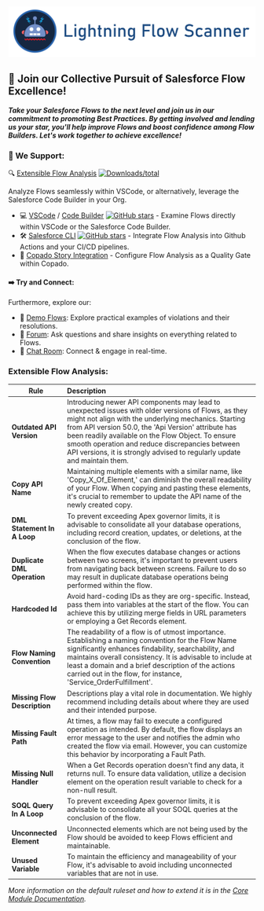 [![Lightning Flow Scanner Banner](docs/images/bannerslim.png)](https://github.com/Lightning-Flow-Scanner/.github)

## 🚀 Join our Collective Pursuit of Salesforce Flow Excellence!

**_Take your Salesforce Flows to the next level and join us in our commitment to promoting Best Practices. By getting involved and lending us your star, you'll help improve Flows and boost confidence among Flow Builders. Let's work together to achieve excellence!_**

### 🔧 We Support:

🔍 [Extensible Flow Analysis](#extensible-flow-analysis) [![Downloads/total](https://img.shields.io/npm/dt/lightning-flow-scanner.svg)](https://www.npmjs.com/package/lightning-flow-scanner-core)

Analyze Flows  seamlessly within VSCode, or alternatively, leverage the Salesforce Code Builder in your Org.
  - 💻 [VSCode](https://marketplace.visualstudio.com/items?itemName=ForceConfigControl.lightningflowscanner) / [Code Builder](https://open-vsx.org/extension/ForceConfigControl/lightningflowscanner) [![GitHub stars](https://img.shields.io/github/stars/Lightning-Flow-Scanner/lightning-flow-scanner-vsce)](https://github.com/Lightning-Flow-Scanner/lightning-flow-scanner-vsce/stargazers) - Examine Flows directly within VSCode or the Salesforce Code Builder. 
  - 🛠️ [Salesforce CLI](https://www.npmjs.com/package/lightning-flow-scanner) [![GitHub stars](https://img.shields.io/github/stars/Lightning-Flow-Scanner/lightning-flow-scanner-sfdx)](https://GitHub.com/Lightning-Flow-Scanner/lightning-flow-scanner-sfdx/stargazers/) - Integrate Flow Analysis into Github Actions and your CI/CD pipelines. 
  - 🚦 [Copado Story Integration](https://success.copado.com/s/listing-detail?recordId=a54P7000003G3gBIAS) - Configure Flow Analysis as a Quality Gate within Copado.

#### ➡️ Try and Connect:
Furthermore, explore our:

- 📂 [Demo Flows](https://github.com/Lightning-Flow-Scanner/lightning-flow-scanner-example-flows): Explore practical examples of violations and their resolutions.
- 💬 [Forum](https://github.com/orgs/Lightning-Flow-Scanner/discussions): Ask questions and share insights on everything related to Flows.
- 🤝 [Chat Room](https://matrix.to/#/#lightning-flow-scanner:matrix.org): Connect & engage in real-time.

### Extensible Flow Analysis: 

| Rule       | Description |
|--------------|:-----------|
| **Outdated API Version** | Introducing newer API components may lead to unexpected issues with older versions of Flows, as they might not align with the underlying mechanics. Starting from API version 50.0, the 'Api Version' attribute has been readily available on the Flow Object. To ensure smooth operation and reduce discrepancies between API versions, it is strongly advised to regularly update and maintain them. |
| **Copy API Name** | Maintaining multiple elements with a similar name, like 'Copy_X_Of_Element,' can diminish the overall readability of your Flow. When copying and pasting these elements, it's crucial to remember to update the API name of the newly created copy. |
| **DML Statement In A Loop** |  To prevent exceeding Apex governor limits, it is advisable to consolidate all your database operations, including record creation, updates, or deletions, at the conclusion of the flow. |
| **Duplicate DML Operation** |   When the flow executes database changes or actions between two screens, it's important to prevent users from navigating back between screens. Failure to do so may result in duplicate database operations being performed within the flow. |
| **Hardcoded Id** |  Avoid hard-coding IDs as they are org-specific. Instead, pass them into variables at the start of the flow. You can achieve this by utilizing merge fields in URL parameters or employing a Get Records element. |
| **Flow Naming Convention** |  The readability of a flow is of utmost importance. Establishing a naming convention for the Flow Name significantly enhances findability, searchability, and maintains overall consistency. It is advisable to include at least a domain and a brief description of the actions carried out in the flow, for instance, 'Service_OrderFulfillment'. |
| **Missing Flow Description** |   Descriptions play a vital role in documentation. We highly recommend including details about where they are used and their intended purpose. |
| **Missing Fault Path** |  At times, a flow may fail to execute a configured operation as intended. By default, the flow displays an error message to the user and notifies the admin who created the flow via email. However, you can customize this behavior by incorporating a Fault Path. |
| **Missing Null Handler**      |   When a Get Records operation doesn't find any data, it returns null. To ensure data validation, utilize a decision element on the operation result variable to check for a non-null result. |
| **SOQL Query In A Loop** |  To prevent exceeding Apex governor limits, it is advisable to consolidate all your SOQL queries at the conclusion of the flow. |
| **Unconnected Element** |  Unconnected elements which are not being used by the Flow should be avoided to keep Flows efficient and maintainable. |
| **Unused Variable**      |  To maintain the efficiency and manageability of your Flow, it's advisable to avoid including unconnected variables that are not in use. |

_More information on the default ruleset and how to extend it is in the [Core Module Documentation](https://github.com/Lightning-Flow-Scanner/lightning-flow-scanner-core)._
